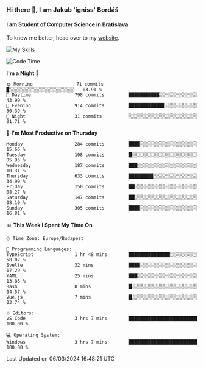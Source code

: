 ### Hi there 👋, I am Jakub 'igniss' Bordáš

#### I am Student of Computer Science in Bratislava
To know me better, head over to my [website](https://bordas.sk).

[![My Skills](https://skillicons.dev/icons?i=js,html,css,figma,svelte,java,kotlin,python,postgresql,typescript,nest,nodejs)](https://bordas.sk)


<!--START_SECTION:waka-->
![Code Time](http://img.shields.io/badge/Code%20Time-1%2C417%20hrs%2035%20mins-blue)

**I'm a Night 🦉** 

```text
🌞 Morning                71 commits          █░░░░░░░░░░░░░░░░░░░░░░░░   03.91 % 
🌆 Daytime                798 commits         ███████████░░░░░░░░░░░░░░   43.99 % 
🌃 Evening                914 commits         █████████████░░░░░░░░░░░░   50.39 % 
🌙 Night                  31 commits          ░░░░░░░░░░░░░░░░░░░░░░░░░   01.71 % 
```
📅 **I'm Most Productive on Thursday** 

```text
Monday                   284 commits         ████░░░░░░░░░░░░░░░░░░░░░   15.66 % 
Tuesday                  108 commits         █░░░░░░░░░░░░░░░░░░░░░░░░   05.95 % 
Wednesday                187 commits         ███░░░░░░░░░░░░░░░░░░░░░░   10.31 % 
Thursday                 633 commits         █████████░░░░░░░░░░░░░░░░   34.90 % 
Friday                   150 commits         ██░░░░░░░░░░░░░░░░░░░░░░░   08.27 % 
Saturday                 147 commits         ██░░░░░░░░░░░░░░░░░░░░░░░   08.10 % 
Sunday                   305 commits         ████░░░░░░░░░░░░░░░░░░░░░   16.81 % 
```


📊 **This Week I Spent My Time On** 

```text
🕑︎ Time Zone: Europe/Budapest

💬 Programming Languages: 
TypeScript               1 hr 48 mins        ███████████████░░░░░░░░░░   58.07 % 
Svelte                   32 mins             ████░░░░░░░░░░░░░░░░░░░░░   17.29 % 
YAML                     25 mins             ███░░░░░░░░░░░░░░░░░░░░░░   13.85 % 
Bash                     8 mins              █░░░░░░░░░░░░░░░░░░░░░░░░   04.57 % 
Vue.js                   7 mins              █░░░░░░░░░░░░░░░░░░░░░░░░   03.74 % 

🔥 Editors: 
VS Code                  3 hrs 7 mins        █████████████████████████   100.00 % 

💻 Operating System: 
Windows                  3 hrs 7 mins        █████████████████████████   100.00 % 
```


 Last Updated on 06/03/2024 16:48:21 UTC
<!--END_SECTION:waka-->
